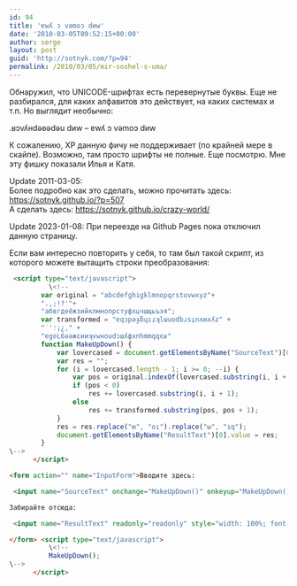 ```yaml
---
id: 94
title: 'ɐwʎ ɔ vǝmоɔ dиw'
date: '2010-03-05T09:52:15+00:00'
author: serge
layout: post
guid: 'http://sotnyk.com/?p=94'
permalink: /2010/03/05/mir-soshel-s-uma/
---
```


Обнаружил, что UNICODE-шрифтах есть перевернутые буквы. Еще не разбирался, для каких алфавитов это действует, на каких системах и т.п. Но выглядит необычно:

.ʁɔvʎнdǝʚǝdǝu dиw – ɐwʎ ɔ vǝmоɔ dиw  
  
К сожалению, XP данную фичу не поддерживает (по крайней мере в скайпе). Возможно, там просто шрифты не полные. Еще посмотрю. Мне эту фишку показали Илья и Катя.

Update 2011-03-05:  
Более подробно как это сделать, можно прочитать здесь: <https://sotnyk.github.io/?p=507>  
А сделать здесь: <https://sotnyk.github.io/crazy-world/>

Update 2023-01-08:
При переезде на Github Pages пока отключил данную страницу.

Если вам интересно повторить у себя, то там был такой скрипт, из которого можете вытащить строки преобразования:

```html
 <script type="text/javascript">
          \<!--
        var original = "abcdefghigklmnopqrstuvwxyz"+
        ".,;!?'"+
        "абвгдеёжзийклмнопрстуфхцчшщьъэя";
        var transformed = "ɐqɔpǝɟƃɥıɾʞlɯuodbɹsʇnʌʍxʎz" +
        "˙'؛¡¿," +
        "ɐgʚL6ǝǝжɛииʞvwноudɔшʎфхпhmmqqєʁ"
        function MakeUpDown() {
            var lovercased = document.getElementsByName("SourceText")[0].value.toString().toLowerCase()
            var res = "";
            for (i = lovercased.length - 1; i >= 0; --i) {
                var pos = original.indexOf(lovercased.substring(i, i + 1), 0);
                if (pos < 0)
                    res += lovercased.substring(i, i + 1);
                else
                    res += transformed.substring(pos, pos + 1);
            }
            res = res.replace("ю", "oı").replace("ы", "ıq");
            document.getElementsByName("ResultText")[0].value = res;
        }
\-->
      </script>

<form action="" name="InputForm">Вводите здесь:

 <input name="SourceText" onchange="MakeUpDown()" onkeyup="MakeUpDown()" style="width: 100%" type="text" value="мир сошел с ума опять"></input>

Забирайте отсюда:

 <input name="ResultText" readonly="readonly" style="width: 100%; font-family: Tahoma;" type="text" value=""></input>

</form> <script type="text/javascript">
          \<!--
          MakeUpDown();
\-->
      </script>
```